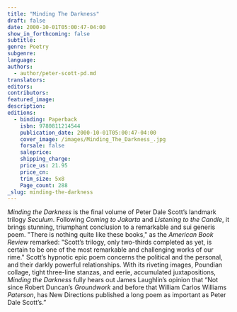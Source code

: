 ```yaml
---
title: "Minding The Darkness"
draft: false
date: 2000-10-01T05:00:47-04:00
show_in_forthcoming: false
subtitle:
genre: Poetry
subgenre:
language:
authors:
  - author/peter-scott-pd.md
translators:
editors:
contributors:
featured_image:
description:
editions:
  - binding: Paperback
    isbn: 9780811214544
    publication_date: 2000-10-01T05:00:47-04:00
    cover_image: /images/Minding_The_Darkness_.jpg
    forsale: false
    saleprice:
    shipping_charge:
    price_us: 21.95
    price_cn:
    trim_size: 5x8
    Page_count: 288
_slug: minding-the-darkness
---
```


_Minding the Darkness_ is the final volume of Peter Dale Scott’s landmark trilogy _Seculum_. Following _Coming to Jakarta_ and _Listening to the Candle_, it brings stunning, triumphant conclusion to a remarkable and sui generis poem. "There is nothing quite like these books," as the _American Book Review_ remarked: "Scott’s trilogy, only two-thirds completed as yet, is certain to be one of the most remarkable and challenging works of our rime." Scott’s hypnotic epic poem concerns the political and the personal, and their darkly powerful relationships. With its riveting images, Poundian collage, tight three-line stanzas, and eerie, accumulated juxtapositions, _Minding the Darkness_ fully hears out James Laughlin’s opinion that “Not since Robert Duncan’s _Groundwork_ and before that William Carlos Williams _Paterson_, has New Directions published a long poem as important as Peter Dale Scott’s.”

